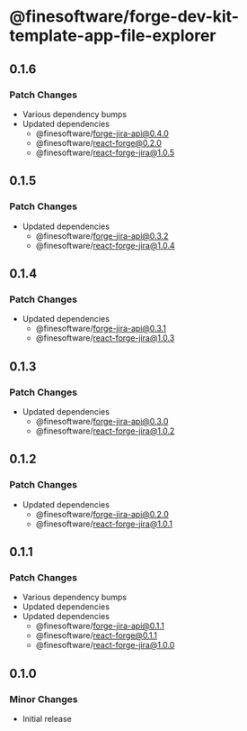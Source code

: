 # @finesoftware/forge-dev-kit-template-app-file-explorer

## 0.1.6

### Patch Changes

-   Various dependency bumps
-   Updated dependencies
    -   @finesoftware/forge-jira-api@0.4.0
    -   @finesoftware/react-forge@0.2.0
    -   @finesoftware/react-forge-jira@1.0.5

## 0.1.5

### Patch Changes

-   Updated dependencies
    -   @finesoftware/forge-jira-api@0.3.2
    -   @finesoftware/react-forge-jira@1.0.4

## 0.1.4

### Patch Changes

-   Updated dependencies
    -   @finesoftware/forge-jira-api@0.3.1
    -   @finesoftware/react-forge-jira@1.0.3

## 0.1.3

### Patch Changes

-   Updated dependencies
    -   @finesoftware/forge-jira-api@0.3.0
    -   @finesoftware/react-forge-jira@1.0.2

## 0.1.2

### Patch Changes

-   Updated dependencies
    -   @finesoftware/forge-jira-api@0.2.0
    -   @finesoftware/react-forge-jira@1.0.1

## 0.1.1

### Patch Changes

-   Various dependency bumps
-   Updated dependencies
-   Updated dependencies
    -   @finesoftware/forge-jira-api@0.1.1
    -   @finesoftware/react-forge@0.1.1
    -   @finesoftware/react-forge-jira@1.0.0

## 0.1.0

### Minor Changes

-   Initial release
